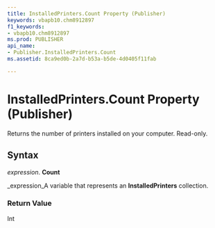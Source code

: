 ```yaml
---
title: InstalledPrinters.Count Property (Publisher)
keywords: vbapb10.chm8912897
f1_keywords:
- vbapb10.chm8912897
ms.prod: PUBLISHER
api_name:
- Publisher.InstalledPrinters.Count
ms.assetid: 8ca9ed0b-2a7d-b53a-b5de-4d0405f11fab

---
```



# InstalledPrinters.Count Property (Publisher)

Returns the number of printers installed on your computer. Read-only.


## Syntax

 _expression_. **Count**

 _expression_A variable that represents an  **InstalledPrinters** collection.


### Return Value

Int


